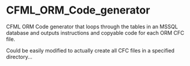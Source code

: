 CFML_ORM_Code_generator
=======================

CFML ORM Code generator that loops through the tables in an MSSQL database and outputs instructions and copyable code for each ORM CFC file. 

Could be easily modified to actually create all CFC files in a specified directory...
